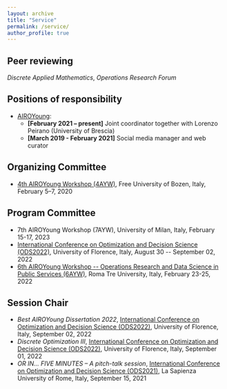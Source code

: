 ```yaml
---
layout: archive
title: "Service"
permalink: /service/
author_profile: true
---
```


## Peer reviewing
*Discrete Applied Mathematics*, *Operations Research Forum*

## Positions of responsibility
- [AIROYoung](https://www.airoyoung.org):
  - **[February 2021 – present]** Joint coordinator together with Lorenzo Peirano (University of Brescia)
  - **[March 2019 - February 2021]** Social media manager and web curator

## Organizing Committee
- [4th AIROYoung Workshop (4AYW)](https://www.unibz.it/en/events/132924-4th-airoyoung-workshop-optimization-at-the-crossroads-of-italy-and-north-europe), Free University of Bozen, Italy, February 5–7, 2020

## Program Committee
- 7th AIROYoung Workshop (7AYW), University of Milan, Italy, February 15-17, 2023
- [International Conference on Optimization and Decision Science (ODS2022)](http://www.airoconference.it/ods2022/index.php), University of Florence, Italy, August 30 -- September 02, 2022
- [6th AIROYoung Workshop -- Operations Research and Data Science in Public Services (6AYW)](https://ayw2022.uniroma3.it), Roma Tre University, Italy, February 23-25, 2022

## Session Chair
- *Best AIROYoung Dissertation 2022*, [International Conference on Optimization and Decision Science (ODS2022)](http://www.airoconference.it/ods2022/index.php), University of Florence, Italy, September 02, 2022
- *Discrete Optimization III*, [International Conference on Optimization and Decision Science (ODS2022)](http://www.airoconference.it/ods2022/index.php), University of Florence, Italy, September 01, 2022
- *OR IN... FIVE MINUTES – A pitch-talk session*, [International Conference on Optimization and Decision Science (ODS2021)](http://www.airoconference.it/ods2021/index.php), La Sapienza University of Rome, Italy, September 15, 2021

